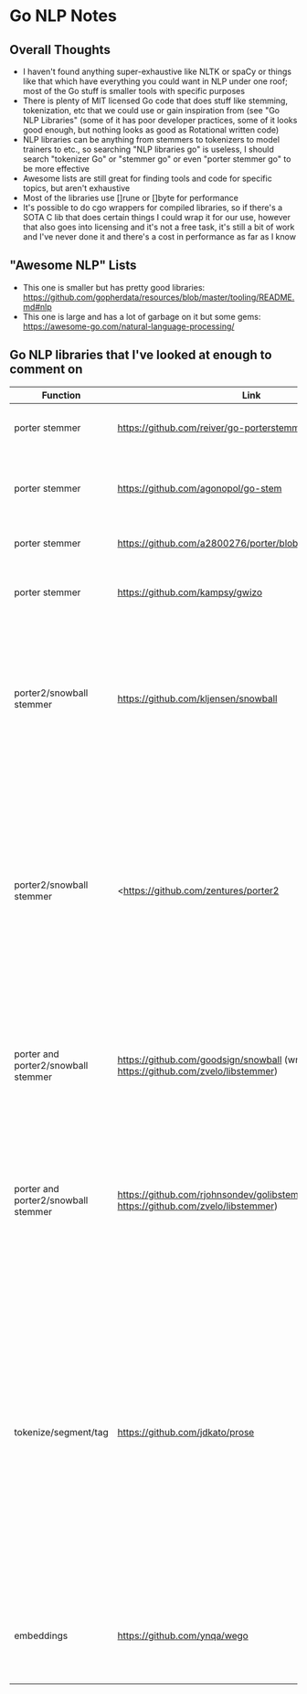 # Go NLP Notes

## Overall Thoughts

* I haven't found anything super-exhaustive like NLTK or spaCy or things like that which have everything you could want in NLP under one roof; most of the Go stuff is smaller tools with specific purposes
* There is plenty of MIT licensed Go code that does stuff like stemming, tokenization, etc that we could use or gain inspiration from (see "Go NLP Libraries" (some of it has poor developer practices, some of it looks good enough, but nothing looks as good as Rotational written code)
* NLP libraries can be anything from stemmers to tokenizers to model trainers to etc., so searching "NLP libraries go" is useless, I should search "tokenizer Go" or "stemmer go" or even "porter stemmer go" to be more effective
* Awesome lists are still great for finding tools and code for specific topics, but aren't exhaustive
* Most of the libraries use []rune or []byte for performance
* It's possible to do cgo wrappers for compiled libraries, so if there's a SOTA C lib that does certain things I could wrap it for our use, however that also goes into licensing and it's not a free task, it's still a bit of work and I've never done it and there's a cost in performance as far as I know

## "Awesome NLP" Lists

* This one is smaller but has pretty good libraries: <https://github.com/gopherdata/resources/blob/master/tooling/README.md#nlp>
* This one is large and has a lot of garbage on it but some gems: <https://awesome-go.com/natural-language-processing/>

## Go NLP libraries that I've looked at enough to comment on

Function | Link | License | Comments
-|-|-|-
porter stemmer|<https://github.com/reiver/go-porterstemmer>| MIT :cookie:|\* A go native porter stemmer \* Uses []rune to make things more efficient
porter stemmer|<https://github.com/agonopol/go-stem>|MIT  :cookie:|\* A go native stemmer \* Uses []byte for inputs and outputs and for efficiency \* Single-file implementation that looks very simple
porter stemmer|<https://github.com/a2800276/porter/blob/master/stemmer.go>|MIT :cookie:|\* A go native porter stemmer \* Single file \* Uses []byte
porter stemmer|<https://github.com/kampsy/gwizo>|custom> license :alien: :x:|\* A go native porter stemmer \* Very simple, uses strings \* Has a custom license (not standard)
porter2/snowball stemmer|<https://github.com/kljensen/snowball>|MIT> :cookie:|\* A go native porter2/snowball stemmer \* Many languages supported: English, Spanish (español), French (le français), Russian (ру́сский язы́к), Swedish (svenska), Norwegian (norsk), Hungarian (magyar) \* Uses []rune to make things more efficient
porter2/snowball stemmer|<<https://github.com/zentures/porter2>|Apache> 2.0 :+1:|\* A go native porter2/snowball stemmer \* Uses finite state machines to be super fast \* I probably can't review the code since it's a 2000 line Go finite state machine, but the author used a tool to generate a lot of the code, which may be reviewable \* This might be useful if we really want a fast porter2 stemmer, otherwise it's not worth looking at other than considering we might use FSMs for some of the text processing
porter and porter2/snowball stemmer|<https://github.com/goodsign/snowball> (wraps: <https://github.com/zvelo/libstemmer>)|BSD> 2-clause :+1:|\* Wrapper for libstemmer C library which does porter and porter2/snowball stemming \* It's a wrapper, so it might be useful to look at if we want to do our own wrapper for C code someday
porter and porter2/snowball stemmer|<https://github.com/rjohnsondev/golibstemmer> (wraps: <https://github.com/zvelo/libstemmer>)|none>, possibly BSD 2 clause? :question: :x:|\* Wrapper for libstemmer C library which does porter and porter2/snowball stemming \* No license! (covered BSD 2-clause because that's what libstemmer uses?) \* It's a wrapper, so it might be useful to look at if we want to do our own wrapper for C code someday
tokenize/segment/tag|<https://github.com/jdkato/prose>|MIT :cookie:|\* A go native library to do tokenizing, segmenting, and tagging \* The repo is frozen (not a bad thing at all if it works fine) \* It uses the options function pattern that Patrick suggested I use where it takes a variadic function type which modify the options on a struct (is this pretty much the builder pattern?) \* User inputs a string into a Document to do the processing (can customize which processing occurs) \* It has good accuracy and speed, according to the benchmarks in the repository \* You access the tokens/entities/segments using a range iterator on a function that returns those items
embeddings|<https://github.com/ynqa/wego>|Apache> 2.0 :+1:|\* A go native library for embeddings based on models \* Supports: Word2Vec, GloVe, and LexVec \* Follows good Go project structure, unlike a LOT of other NLP Go libraries
